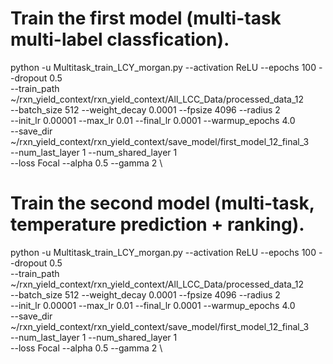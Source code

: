 # Train the first model (multi-task multi-label classfication).
python -u Multitask_train_LCY_morgan.py --activation ReLU --epochs 100 --dropout 0.5 \
    --train_path ~/rxn_yield_context/rxn_yield_context/All_LCC_Data/processed_data_12 \
    --batch_size 512 --weight_decay 0.0001 --fpsize 4096 --radius 2 \
    --init_lr 0.00001 --max_lr 0.01 --final_lr 0.0001 --warmup_epochs 4.0 \
    --save_dir ~/rxn_yield_context/rxn_yield_context/save_model/first_model_12_final_3 \
    --num_last_layer 1 --num_shared_layer 1 \
    --loss Focal --alpha 0.5 --gamma 2 \

# Train the second model (multi-task, temperature prediction + ranking).
python -u Multitask_train_LCY_morgan.py --activation ReLU --epochs 100 --dropout 0.5 \
    --train_path ~/rxn_yield_context/rxn_yield_context/All_LCC_Data/processed_data_12 \
    --batch_size 512 --weight_decay 0.0001 --fpsize 4096 --radius 2 \
    --init_lr 0.00001 --max_lr 0.01 --final_lr 0.0001 --warmup_epochs 4.0 \
    --save_dir ~/rxn_yield_context/rxn_yield_context/save_model/first_model_12_final_3 \
    --num_last_layer 1 --num_shared_layer 1 \
    --loss Focal --alpha 0.5 --gamma 2 \
